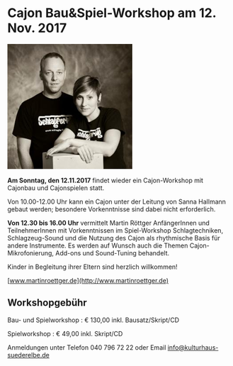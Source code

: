 # Cajon Bau&Spiel-Workshop am 12. Nov. 2017

![](/img/wsb_282x267_Kachel+Sanna-20091022-578x-$C2$AEPollert-5x5.jpg)

**Am Sonntag, den 12.11.2017** findet wieder ein Cajon-Workshop mit
Cajonbau und Cajonspielen statt.

Von 10.00-12.00 Uhr kann ein Cajon unter der Leitung von Sanna Hallmann
gebaut werden; besondere Vorkenntnisse sind dabei nicht erforderlich.

**Von 12.30 bis 16.00 Uhr** vermittelt Martin Röttger AnfängerInnen und
TeilnehmerInnen mit Vorkenntnissen im Spiel-Workshop Schlagtechniken,
Schlagzeug-Sound und die Nutzung des Cajon als rhythmische Basis für
andere Instrumente. Es werden auf Wunsch auch die Themen
Cajon-Mikrofonierung, Add-ons und Sound-Tuning behandelt.

Kinder in Begleitung ihrer Eltern sind herzlich willkommen!

[www.martinroettger.de](http://www.martinroettger.de)

## Workshopgebühr

Bau- und Spielworkshop
:   € 130,00 inkl. Bausatz/Skript/CD

Spielworkshop
:   € 49,00 inkl. Skript/CD

Anmeldungen unter Telefon 040 796 72 22 oder Email
<info@kulturhaus-suederelbe.de>
